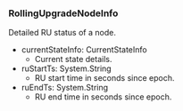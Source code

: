### RollingUpgradeNodeInfo
Detailed RU status of a node.

- currentStateInfo: CurrentStateInfo
  - Current state details.
- ruStartTs: System.String
  - RU start time in seconds since epoch.
- ruEndTs: System.String
  - RU end time in seconds since epoch.
